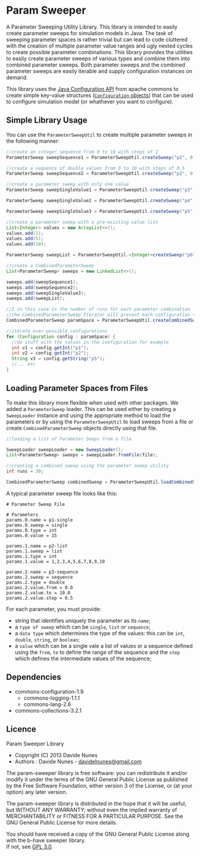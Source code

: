 Param Sweeper
=============

A Parameter Sweeping Utility Library. This library is intended to easily create parameter sweeps for simulation models in Java. 
The task of sweeping parameter spaces is rather trivial but can lead to code cluttered with the creation of multiple parameter value ranges and
ugly nested cycles to create possible parameter combinations. This library provides the utilities to easily create parameter sweeps of various types
and combine them into combined parameter sweeps. Both parameter sweeps and the combined parameter sweeps are easily iterable and supply configuration instances on demand.

This library uses the [Java Configuration API](http://commons.apache.org/proper/commons-configuration/) from apache commons to 
create simple key-value structures ([`Configuration` objects](http://commons.apache.org/proper/commons-configuration/apidocs/index.html))
that can be used to configure simulation model (or whathever you want to configure).

## Simple Library Usage
You can use the `ParameterSweepUtil` to create multiple parameter sweeps in the following manner:

```java
//create an integer sequence from 0 to 10 with steps of 1
ParameterSweep sweepSequence1 = ParameterSweepUtil.createSweep("p1", 0, 10, 1);

//create a sequence of double values from 0 to 10 with steps of 0.5
ParameterSweep sweepSequence2 = ParameterSweepUtil.createSweep("p2", 0.0, 10.0, 0.5);

//create a parameter sweep with only one value
ParameterSweep sweepSingleValue1 = ParameterSweepUtil.createSweep("p3", 1);

ParameterSweep sweepSingleValue2 = ParameterSweepUtil.createSweep("p4", 1.0);

ParameterSweep sweepSingleValue3 = ParameterSweepUtil.createSweep("p5", "jabbas");

//create a parameter sweep with a pre-existing value list
List<Integer> values = new ArrayList<>();
values.add(1);
values.add(5);
values.add(10);

ParameterSweep sweepList = ParameterSweepUtil.<Integer>createSweep("p6", values);

//create a CombinedParameterSweep
List<ParameterSweep> sweeps = new LinkedList<>();

sweeps.add(sweepSequence1);
sweeps.add(sweepSequence2);
sweeps.add(sweepSingleValue3);
sweeps.add(sweepList);

//2 in this case is the number of runs for each parameter combination
//the CombinedParameterSweep Iterator will present each configuration twice
CombinedParameterSweep paramSpace = ParameterSweepUtil.createCombinedSweep(sweeps,2);

//iterate over possible configurations
for (Configuration config : paramSpace) {
  //do stuff with the values in the configuration for example
  int v1 = config.getInt("p1");
  int v2 = config.getInt("p2");
  String v3 = config.getString("p5");
  //... etc
}


```
## Loading Parameter Spaces from Files
To make this library more flexible when used with other packages. We added a `ParameterSweep` loader. This can be used either by 
creating a `SweepLoader` instance and using the appropriate method to load the parameters or by using the `ParameterSweepUtil` to 
load sweeps from a file or create `CombinedParameterSweep` objects directly using that file.

```java
//loading a list of Parameter Seeps from a file

SweepLoader sweepLoader = new SweepLoader();
List<ParameterSweep> sweeps = sweepLoader.fromFile(file);

//creating a combined sweep using the parameter sweep utility
int runs = 30;

CombinedParameterSweep combinedSweep = ParameterSweepUtil.loadCombinedSweep(file, runs);


```

A typical parameter sweep file looks like this:

```
# Parameter Sweep File

# Parameters 
params.0.name = p1-single
params.0.sweep = single
params.0.type = int
params.0.value = 15

params.1.name = p2-list
params.1.sweep = list
params.1.type = int
params.1.value = 1,2,3,4,5,6,7,8,9,10

params.2.name = p3-sequence
params.2.sweep = sequence
params.2.type = double
params.2.value.from = 0.0
params.2.value.to = 10.0
params.2.value.step = 0.5
```

For each parameter, you must provide:

* string that identifies uniquely the parameter as its `name`;
* a `type of sweep` which can be `single`, `list` or `sequence`;
* a `data type` which determines the type of the values: this can be `int`, `double`, `string`, or `boolean`;
* a `value` which can be a single vale a list of values or a sequence defined using the `from`, `to` to define the range of the sequence and the `step` which defines the intermediate values of the sequence;


## Dependencies
* commons-configuration-1.9
  * commons-logging-1.1.1
  * commons-lang-2.6
* commons-collections-3.2.1


## Licence
 Param Sweeper Library
 
 * Copyright (C) 2013 Davide Nunes 
 * Authors : Davide Nunes - davidelnunes@gmail.com
 
 The param-sweeper library is free software: you can redistribute it and/or modify
 it under the terms of the GNU General Public License as published by
 the Free Software Foundation, either version 3 of the License, or
 (at your option) any later version.
 
 The param-sweeper library is distributed in the hope that it will be useful,
 but WITHOUT ANY WARRANTY; without even the implied warranty of
 MERCHANTABILITY or FITNESS FOR A PARTICULAR PURPOSE.  See the
 GNU General Public License for more details.
 
 You should have received a copy of the GNU General Public License
 along with the b-have sweeper library.  
 If not, see [GPL 3.0](http://www.gnu.org/licenses/gpl.html).
